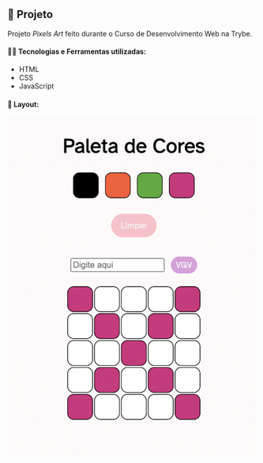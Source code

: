 ## 📌 Projeto
Projeto _Pixels Art_ feito durante o Curso de Desenvolvimento Web na Trybe.

#### 👩‍💻 Tecnologias e Ferramentas utilizadas:
- HTML
- CSS
- JavaScript

#### 📸 Layout:
![Desktop](./screenshot.png)
